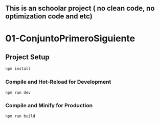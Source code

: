 ## This is an schoolar project ( no clean code, no optimization code and etc)

# 01-ConjuntoPrimeroSiguiente


## Project Setup

```sh
npm install
```

### Compile and Hot-Reload for Development

```sh
npm run dev
```

### Compile and Minify for Production

```sh
npm run build
```

